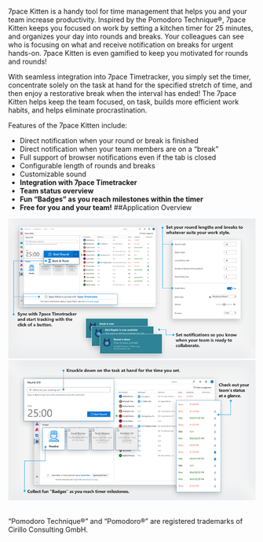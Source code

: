 7pace Kitten is a handy tool for time management that helps you and your team increase productivity. Inspired by the Pomodoro Technique®, 7pace Kitten keeps you focused on work by setting a kitchen timer for 25 minutes, and organizes your day into rounds and breaks. Your colleagues can see who is focusing on what and receive notification on breaks for urgent hands-on. 7pace Kitten is even gamified to keep you motivated for rounds and rounds!

With seamless integration into 7pace Timetracker, you simply set the timer, concentrate solely on the task at hand for the specified stretch of time, and then enjoy a restorative break when the interval has ended!  The 7pace Kitten helps keep the team focused, on task, builds more efficient work habits, and helps eliminate procrastination.

Features of the 7pace Kitten include:
* Direct notification when your round or break is finished
* Direct notification when your team members are on a “break”
* Full support of browser notifications even if the tab is closed
* Configurable length of rounds and breaks
* Customizable sound
* **Integration with 7pace Timetracker**
* **Team status overview**
* **Fun “Badges” as you reach milestones within the timer** 
* **Free for you and your team!**
##Application Overview

![Application overview](overview-screen-2.png)
![Team overview](overview-screen-1.png)

<br />
“Pomodoro Technique®” and “Pomodoro®” are registered trademarks of Cirillo Consulting GmbH.
<br />
